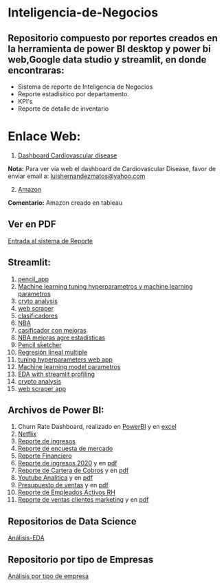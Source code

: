# Inteligencia-de-Negocios

##  Repositorio  compuesto por reportes creados en la herramienta de power BI desktop y power bi web,Google data studio y streamlit, en donde encontraras:  

- Sistema de reporte de Inteligencia de Negocios
- Reporte estadísitico por departamento.
- KPI's
- Reporte de detalle de inventario  


# Enlace Web:  


1. [Dashboard Cardiovascular disease](https://datastudio.google.com/s/oc9zJabceAI)

**Nota:** Para ver via web el dashboard de Cardiovascular Disease, favor de  enviar email a: luishernandezmatos@yahoo.com

2. [Amazon](https://public.tableau.com/app/profile/luis.hernandez3032/viz/AmzonDash/Amazon?publish=yes)

**Comentario:**
Amazon creado en tableau
## Ver en PDF
[Entrada al sistema de Reporte](https://github.com/luishernand/Inteligencia-de-Negocios/blob/master/estadisticas.pdf)


## Streamlit:
1. [pencil_app](https://github.com/luishernand/pencil_app)
1. [Machine learning tuning  hyperparametros y machine learning parametros](https://github.com/luishernand/ml_parameters_streamlit_app)
1. [cryto analysis](https://github.com/luishernand/crypto_analysis)
1. [web scraper](https://github.com/luishernand/web_scraper)    
1. [clasificadores](https://clasificador-app.herokuapp.com/)  
1. [NBA](https://nba-apy.herokuapp.com/)
1. [casificador con mejoras](https://clasificadorapp.herokuapp.com/)  
1. [NBA mejoras agre estadísticas](https://nba-references.herokuapp.com/)  
1. [Pencil sketcher](https://pencil-app.herokuapp.com/)
1. [Regresión lineal multiple](https://share.streamlit.io/luishernand/lineal_regression_app/main/share_lineal.py)
1. [tuning hyperparameters web app](https://share.streamlit.io/luishernand/ml_parameters_streamlit_app/main/ml_opt_app.py)
1. [Machine learning model parametros](https://share.streamlit.io/luishernand/ml_parameters_streamlit_app/main/ml_app.py)
1. [EDA with streamlit profiling](https://eda-ap.herokuapp.com/)
1. [crypto analysis](https://crypto-analysys.herokuapp.com/)
1. [web scraper app](https://scraper-a.herokuapp.com/)  


## Archivos de Power BI: 
1. Churn Rate Dashboard,  realizado en [PowerBI](https://github.com/luishernand/Inteligencia-de-Negocios/blob/master/dashboard.pbix) y en [excel](https://github.com/luishernand/Inteligencia-de-Negocios/blob/master/dashboard_churn%20excel.xlsx)
2. [Netflix](https://github.com/luishernand/Inteligencia-de-Negocios/blob/master/netflix.pbix)
3. [Reporte de ingresos](https://github.com/luishernand/Inteligencia-de-Negocios/blob/master/reporte%20de%20ingresos.pbix)
4. [Reporte de encuesta de mercado](https://github.com/luishernand/Inteligencia-de-Negocios/blob/master/Reporte%20de%20encuestas%20de%20mercado.pbix)
5. [Reporte Financiero](https://github.com/luishernand/Inteligencia-de-Negocios/blob/master/Reporte%20financiero.pbix)
6. [Reporte de ingresos 2020](https://github.com/luishernand/Inteligencia-de-Negocios/blob/master/reporte%20de%20Fomikustics.pbix) y en [pdf](https://github.com/luishernand/Inteligencia-de-Negocios/blob/master/reporte%20de%20Fomikustics.pdf)
7. [Reporte de Cartera de Cobros](https://github.com/luishernand/Inteligencia-de-Negocios/blob/master/reporte%20de%20cobranzas.pbix) y en [pdf](https://github.com/luishernand/Inteligencia-de-Negocios/blob/master/reporte%20de%20cobranzas.pdf)
8. [Youtube Analitica](https://github.com/luishernand/Inteligencia-de-Negocios/blob/master/Reporte%20de%20visitas%20youtube.pbix) y en [pdf](https://github.com/luishernand/Inteligencia-de-Negocios/blob/master/Reporte%20de%20visitas%20youtube.pdf)
9. [Presupuesto de ventas](https://github.com/luishernand/Inteligencia-de-Negocios/blob/master/Reporte%20de%20presupuesto%20de%20ventas.pbix) y en  [pdf](https://github.com/luishernand/Inteligencia-de-Negocios/blob/master/Reporte%20de%20presupuesto%20de%20ventas.pdf)
10. [Reporte de Empleados Activos RH](https://github.com/luishernand/Inteligencia-de-Negocios/blob/master/reporte%20de%20RHH%20empleados%20activos.pbix)
11. [Reporte de ventas clientes marketing](https://github.com/luishernand/Inteligencia-de-Negocios/blob/master/Reporte%20Marketing.pbix) y  en [pdf](https://github.com/luishernand/Inteligencia-de-Negocios/blob/master/Reporte%20Marketing.pdf)


## Repositorios de Data Science 
[Análisis-EDA](https://luishernand.github.io/Analisis-EDA-predicciones/)

## Repositorio por tipo de Empresas  
[Análisis por tipo de empresa](https://luishernand.github.io/Mis-proyectos-de-ML-por-tipo-Industrias/)






